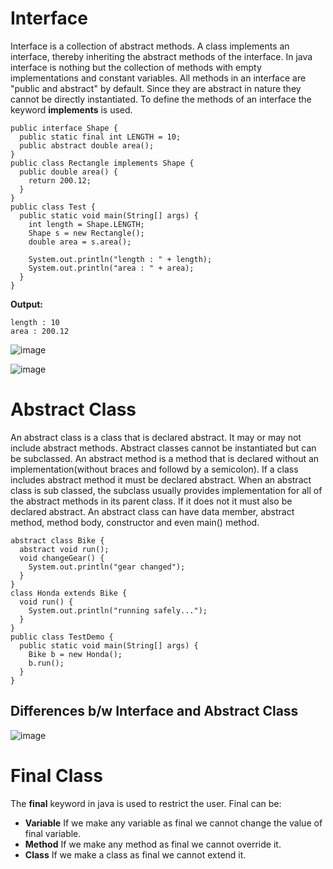# Interface

Interface is a collection of abstract methods. A class implements an interface, thereby inheriting the abstract methods of the interface. In java interface is nothing but the collection of methods with empty implementations and constant variables.
All methods in an interface are "public and abstract" by default. Since they are abstract in nature they cannot be directly instantiated. To define the methods of an interface the keyword **implements** is used.

```
public interface Shape {
  public static final int LENGTH = 10;
  public abstract double area();
}
public class Rectangle implements Shape {
  public double area() {
    return 200.12;
  }
}
public class Test {
  public static void main(String[] args) {
    int length = Shape.LENGTH;
    Shape s = new Rectangle();
    double area = s.area();
    
    System.out.println("length : " + length);
    System.out.println("area : " + area);
  }
}
```

**Output:**
```
length : 10
area : 200.12
```

![image](https://user-images.githubusercontent.com/40880896/120768997-516ff980-c53a-11eb-8242-a2afff8540ac.png)

![image](https://user-images.githubusercontent.com/40880896/120769169-76fd0300-c53a-11eb-917d-4d37ef94fa73.png)

# Abstract Class

An abstract class is a class that is declared abstract. It may or may not include abstract methods. Abstract classes cannot be instantiated but can be subclassed. An abstract method is a method that is declared without an implementation(without braces and followd by a semicolon). If a class includes abstract method it must be declared abstract. When an abstract class is sub classed, the subclass usually provides implementation for all of the abstract methods in its parent class. If it does not it must also be declared abstract. 
An abstract class can have data member, abstract method, method body, constructor and even main() method.
```
abstract class Bike {
  abstract void run();
  void changeGear() {
    System.out.println("gear changed");
  }
}
class Honda extends Bike {
  void run() {
    System.out.println("running safely...");
  }
}
public class TestDemo {
  public static void main(String[] args) {
    Bike b = new Honda();
    b.run();
  }
}
```


## Differences b/w Interface and Abstract Class

![image](https://user-images.githubusercontent.com/40880896/120775783-2b9a2300-c541-11eb-9f2c-608e2f840419.png)


# Final Class

The **final** keyword in java is used to restrict the user. Final can be:
- **Variable** 
  If we make any variable as final we cannot change the value of final variable.
- **Method**
  If we make any method as final we cannot override it.
- **Class**
  If we make a class as final we cannot extend it.


